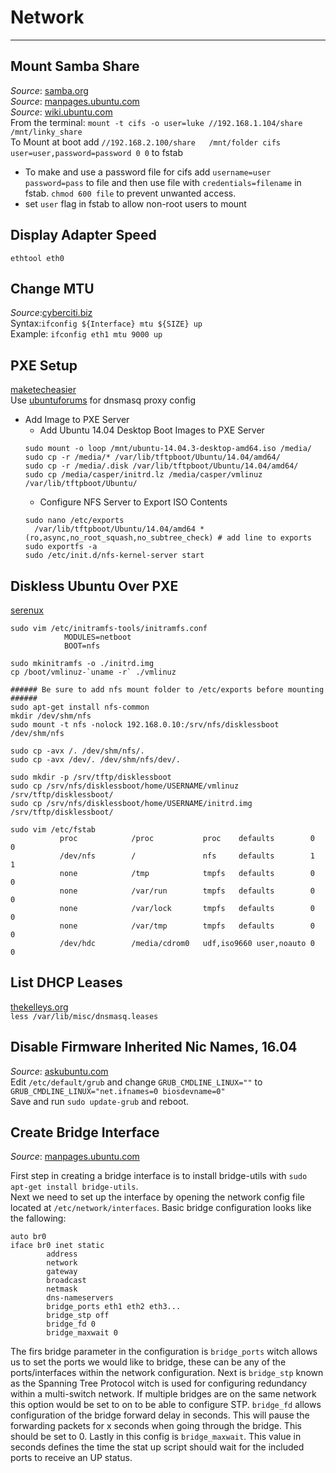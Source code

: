 
# Network
______________________________________________________________________________________________________  
## Mount Samba Share  
  *Source*: [samba.org](https://wiki.samba.org/index.php/Mounting_samba_shares_from_a_unix_client)  
  *Source*: [manpages.ubuntu.com](http://manpages.ubuntu.com/manpages/precise/man8/mount.cifs.8.html)  
  *Source*: [wiki.ubuntu.com](https://wiki.ubuntu.com/MountWindowsSharesPermanently)  
  From the terminal: `mount -t cifs -o user=luke //192.168.1.104/share /mnt/linky_share`  
  To Mount at boot add `//192.168.2.100/share   /mnt/folder cifs  user=user,password=password 0 0` to fstab  
  * To make and use a password file for cifs add `username=user password=pass` to file and then use file with `credentials=filename` in fstab. `chmod 600 file` to prevent unwanted access.  
  * set `user` flag in fstab to allow non-root users to mount  

## Display Adapter Speed
`ethtool eth0`

## Change MTU  
*Source*:[cyberciti.biz](http://www.cyberciti.biz/faq/centos-rhel-redhat-fedora-debian-linux-mtu-size/)  
Syntax:`ifconfig ${Interface} mtu ${SIZE} up`  
Example: `ifconfig eth1 mtu 9000 up`  

## PXE Setup
[maketecheasier](https://www.maketecheasier.com/configure-pxe-server-ubuntu/)  
Use [ubuntuforums](https://help.ubuntu.com/community/UbuntuLTSP/ProxyDHCP) for dnsmasq proxy config  
* Add Image to PXE Server
  - Add Ubuntu 14.04 Desktop Boot Images to PXE Server
  ```
  sudo mount -o loop /mnt/ubuntu-14.04.3-desktop-amd64.iso /media/
  sudo cp -r /media/* /var/lib/tftpboot/Ubuntu/14.04/amd64/
  sudo cp -r /media/.disk /var/lib/tftpboot/Ubuntu/14.04/amd64/
  sudo cp /media/casper/initrd.lz /media/casper/vmlinuz /var/lib/tftpboot/Ubuntu/
  ```
  - Configure NFS Server to Export ISO Contents
  ```
  sudo nano /etc/exports
    /var/lib/tftpboot/Ubuntu/14.04/amd64 *(ro,async,no_root_squash,no_subtree_check) # add line to exports
  sudo exportfs -a
  sudo /etc/init.d/nfs-kernel-server start
  ```  

## Diskless Ubuntu Over PXE
[serenux](http://www.serenux.com/2011/04/howto-create-a-diskless-workstation-that-boots-from-pxe-using-ubuntu/)
```
sudo vim /etc/initramfs-tools/initramfs.conf
            MODULES=netboot
            BOOT=nfs

sudo mkinitramfs -o ./initrd.img
cp /boot/vmlinuz-`uname -r` ./vmlinuz

###### Be sure to add nfs mount folder to /etc/exports before mounting ######
sudo apt-get install nfs-common
mkdir /dev/shm/nfs
sudo mount -t nfs -nolock 192.168.0.10:/srv/nfs/disklessboot /dev/shm/nfs

sudo cp -avx /. /dev/shm/nfs/.
sudo cp -avx /dev/. /dev/shm/nfs/dev/.

sudo mkdir -p /srv/tftp/disklessboot
sudo cp /srv/nfs/disklessboot/home/USERNAME/vmlinuz /srv/tftp/disklessboot/
sudo cp /srv/nfs/disklessboot/home/USERNAME/initrd.img /srv/tftp/disklessboot/

sudo vim /etc/fstab
           proc            /proc           proc    defaults        0       0                                             
           /dev/nfs        /               nfs     defaults        1       1                                            
           none            /tmp            tmpfs   defaults        0       0                                             
           none            /var/run        tmpfs   defaults        0       0                                             
           none            /var/lock       tmpfs   defaults        0       0                                             
           none            /var/tmp        tmpfs   defaults        0       0                                             
           /dev/hdc        /media/cdrom0   udf,iso9660 user,noauto 0       0    
```  

## List DHCP Leases
[thekelleys.org](http://lists.thekelleys.org.uk/pipermail/dnsmasq-discuss/2010q3/004384.html)  
`less /var/lib/misc/dnsmasq.leases`  

## Disable Firmware Inherited Nic Names, 16.04  
*Source*: [askubuntu.com](http://askubuntu.com/questions/767786/changing-network-interfaces-name-ubuntu-16-04)  
Edit `/etc/default/grub` and change `GRUB_CMDLINE_LINUX=""` to `GRUB_CMDLINE_LINUX="net.ifnames=0 biosdevname=0"`  
Save and run `sudo update-grub` and reboot.

## Create Bridge Interface  
*Source*: [manpages.ubuntu.com](http://manpages.ubuntu.com/manpages/precise/man5/bridge-utils-interfaces.5.html)  

First step in creating a bridge interface is to install bridge-utils with `sudo apt-get install bridge-utils`.  
Next we need to set up the interface by opening the network config file located at `/etc/network/interfaces`.
Basic bridge configuration looks like the fallowing:
```
auto br0
iface br0 inet static
        address
        network
        gateway
        broadcast
        netmask
        dns-nameservers
        bridge_ports eth1 eth2 eth3...
        bridge_stp off
        bridge_fd 0
        bridge_maxwait 0
```
The firs bridge parameter in the configuration is `bridge_ports` witch allows us to set the ports we would like
to bridge, these can be any of the ports/interfaces within the network configuration. Next is `bridge_stp` known
as the Spanning Tree Protocol witch is used for configuring redundancy within a multi-switch network. If multiple
bridges are on the same network this option would be set to on to be able to configure STP. `bridge_fd` allows
configuration of the bridge forward delay in seconds. This will pause the forwarding packets for x seconds when
going through the bridge. This should be set to 0. Lastly in this config is `bridge_maxwait`. This value in seconds
defines the time the stat up script should wait for the included ports to receive an UP status.
